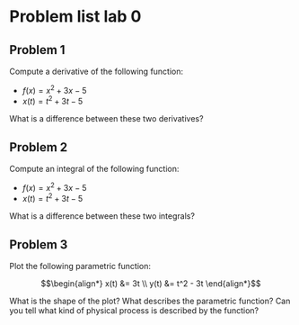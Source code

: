 # Problem list lab 0

## Problem 1

Compute a derivative of the following function:
- $f(x) = x^2 + 3x - 5$
- $x(t) = t^2 + 3t - 5$

What is a difference between these two derivatives?

## Problem 2

Compute an integral of the following function:

- $f(x) = x^2 + 3x - 5$
- $x(t) = t^2 + 3t - 5$

What is a difference between these two integrals?


## Problem 3

Plot the following parametric function:

$$\begin{align*}
 x(t) &= 3t \\
 y(t) &= t^2 - 3t 
\end{align*}$$

What is the shape of the plot? What describes the parametric function?
Can you tell what kind of physical process is described by the function?
